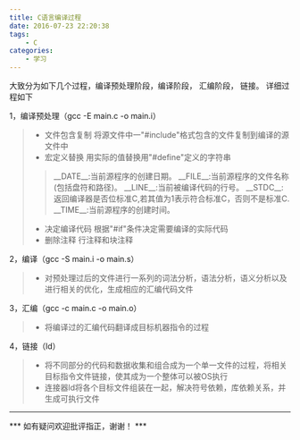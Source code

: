 ```yaml
---
title: C语言编译过程
date: 2016-07-23 22:20:38
tags: 
    - C
categories: 
    - 学习
---
```


大致分为如下几个过程，编译预处理阶段，编译阶段， 汇编阶段， 链接。
详细过程如下

<!--more-->

1，编译预处理（gcc -E main.c -o main.i）
> * 文件包含复制 将源文件中一"#include"格式包含的文件复制到编译的源文件中
> * 宏定义替换 用实际的值替换用"#define"定义的字符串
> > \_\_DATE\_\_:当前源程序的创建日期。
> > \_\_FILE\_\_:当前源程序的文件名称(包括盘符和路径)。
> > \_\_LINE\_\_:当前被编译代码的行号。
> > \_\_STDC\_\_:返回编译器是否位标准C,若其值为1表示符合标准C，否则不是标准C.
> > \_\_TIME\_\_:当前源程序的创建时间。　
> * 决定编译代码 根据"#if"条件决定需要编译的实际代码
> * 删除注释 行注释和块注释

2，编译（gcc -S main.i -o main.s）
> * 对预处理过后的文件进行一系列的词法分析，语法分析，语义分析以及进行相关的优化，生成相应的汇编代码文件

3，汇编（gcc -c main.c -o main.o）
> * 将编译过的汇编代码翻译成目标机器指令的过程

4，链接（ld）
> * 将不同部分的代码和数据收集和组合成为一个单一文件的过程，将相关目标指令文件链接，使其成为一个整体可以被OS执行
> * 连接器ld将各个目标文件组装在一起，解决符号依赖，库依赖关系，并生成可执行文件

---

*** 如有疑问欢迎批评指正，谢谢！ ***
